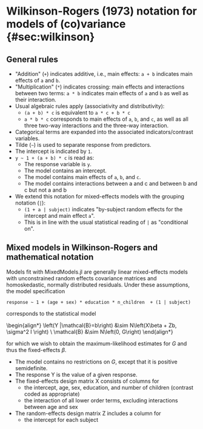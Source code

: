 # Wilkinson-Rogers (1973) notation for models of (co)variance {#sec:wilkinson}

## General rules

- "Addition" (`+`) indicates additive, i.e., main effects: `a + b` indicates main effects of `a` and `b`.
- "Multiplication" (`*`) indicates crossing: main effects and interactions between two terms: `a * b` indicates main effects of `a` and `b` as well as their interaction.
- Usual algebraic rules apply (associativity and distributivity):
  - `(a + b) * c` is equivalent to `a * c + b * c`
  - `a * b * c` corresponds to main effects of `a`, `b`, and `c`, as well as all three two-way interactions and the three-way interaction.
- Categorical terms are expanded into the associated indicators/contrast variables.
- Tilde (`~`) is used to separate response from predictors.
- The intercept is indicated by `1`.
- `y ~ 1 + (a + b) * c` is read as:
  - The response variable is `y`.
  - The model contains an intercept.
  - The model contains main effects of `a`, `b`, and `c`.
  - The model contains interactions between a and c and between b and c but not a and b
- We extend this notation for mixed-effects models with the grouping notation (`|`):
  - `(1 + a | subject)` indicates "by-subject random effects for the intercept and main effect `a`".
  - This is in line with the usual statistical reading of `|` as "conditional on".

## Mixed models in Wilkinson-Rogers and mathematical notation

Models fit with MixedModels.jl are generally linear mixed-effects models with unconstrained random effects covariance matrices and homoskedastic, normally distributed residuals.
Under these assumptions, the model specification

`response ~ 1 + (age + sex) * education * n_children  + (1 | subject)`

corresponds to the statistical model

\begin{align*}
\left(Y |\mathcal{B}=b\right) &\sim N\left(X\beta + Zb, \sigma^2 I \right) \\
\mathcal{B} &\sim N\left(0, G\right)
\end{align*}

for which we wish to obtain the maximum-likelihood estimates for $G$ and thus the fixed-effects $\beta$.

- The model contains no restrictions on $G$, except that it is positive semidefinite.
- The response Y is the value of a given response.
- The fixed-effects design matrix X consists of columns for
  - the intercept, age, sex, education, and number of children (contrast coded as appropriate)
  - the interaction of all lower order terms, excluding interactions between age and sex
- The random-effects design matrix Z includes a column for
  - the intercept for each subject
